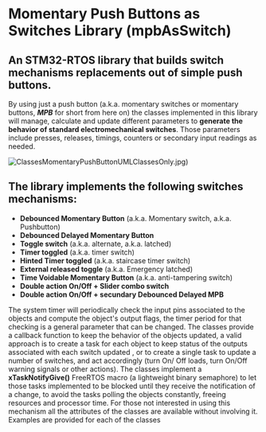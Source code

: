 # **Momentary Push Buttons as Switches** Library (mpbAsSwitch)

## An STM32-RTOS library that builds switch mechanisms replacements out of simple push buttons.  
By using just a push button (a.k.a. momentary switches or momentary buttons, _**MPB**_ for short from here on) the classes implemented in this library will manage, calculate and update different parameters to **generate the behavior of standard electromechanical switches**. Those parameters include presses, releases, timings, counters or secondary input readings as needed.

![Classes](https://github.com/GabyGold67/mpbAsSwitch_STM32/blob/master/Extras/00)MomentaryPushButtonUMLClassesOnly.jpg)

## The library implements the following switches mechanisms: ###  
* **Debounced Momentary Button** (a.k.a. Momentary switch, a.k.a. Pushbutton)  
* **Debounced Delayed Momentary Button**  
* **Toggle switch** (a.k.a. alternate, a.k.a. latched)  
* **Timer toggled** (a.k.a. timer switch)  
* **Hinted Timer toggled** (a.k.a. staircase timer switch)
* **External released toggle** (a.k.a. Emergency latched)
* **Time Voidable Momentary Button**  (a.k.a. anti-tampering switch)  
* **Double action On/Off + Slider combo switch**  
* **Double action On/Off + secundary Debounced Delayed MPB**


The system timer will periodically check the input pins associated to the objects and compute the object's output flags, the timer period for that checking is a general parameter that can be changed. The classes provide a callback function to keep the behavior of the objects updated, a valid approach is to create a task for each object to keep status of the outputs associated with each switch updated , or to create a single task to update a number of switches, and act accordingly (turn On/ Off loads, turn On/Off warning signals or other actions). The classes implement a **xTaskNotifyGive()** FreeRTOS macro (a lightweight binary semaphore) to let those tasks implemented to be blocked until they receive the notification of a change, to avoid the tasks polling the objects constantly, freeing resources and processor time. For those not interested in using this mechanism all the attributes of the classes are available without involving it.
Examples are provided for each of the classes

